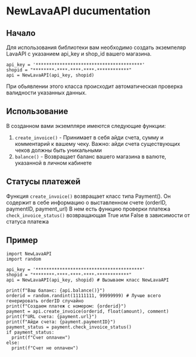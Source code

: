 # NewLavaAPI ducumentation
## Начало
Для использования библиотеки вам необходимо создать экземпеляр LavaAPI с указанием api_key и shop_id вашего магазина.
```
api_key = '****************************************'
shopid = "********-****-****-****-************"
api = NewLavaAPI(api_key, shopid)
```
При обьявлении этого класса происходит автоматическая проверка валидности указанных данных.
## Использование
В созданном вами экземпляре имеются следующие функции:
1. `create_invoice()` - Принимает в себя айди счета, сумму и комментарий к вашему чеку. Важно: айди счета существующих чеков должны быть уникальными
1. `balance()` - Возвращает баланс вашего магазина в валюте, указанной в личном кабинете

## Статусы платежей
Функция `create_invoice()` возвращает класс типа Payment(). Он содержит в себе информацию о выставленном счете (orderID, paymentID, payment_url)
В нем есть функцию проверки платежа `check_invoice_status()` возвращающая True или False в зависимости от статуса платежа

## Пример
```
import NewLavaAPI
import random

api_key = '****************************************'
shopid = "********-****-****-****-************"
api = NewLavaAPI(api_key, shopid) # Вызываем класс NewLavaAPI

print(f"Ваш баланс: {api.balance()}")
orderid = random.randint(11111111, 99999999) # Лучше всего генерировать orderID случайно
print(f"Создаем платеж с номером: {orderid}")
payment = api.create_invoice(orderid, float(amount), comment)
print(f"URL счета: {payment.url}")
print(f"Айди счета: {payment.paymentID}")
payment_status = payment.check_invoice_status()
if payment_status:
  print(f"Счет оплачен")
else:
  print(f"Счет не оплачен")

```
